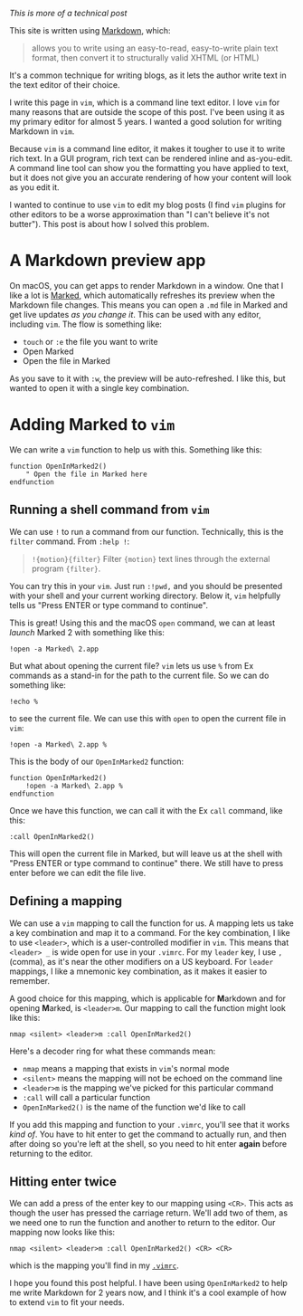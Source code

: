 
<!--
Live Markdown previews from vim
20190106 12:07
-->

*This is more of a technical post*

This site is written using [Markdown](https://daringfireball.net/projects/markdown/), which:

> allows you to write using an easy-to-read, easy-to-write plain text format, then convert it to structurally valid XHTML (or HTML)

It's a common technique for writing blogs, as it lets the author write text in the text editor of their choice.

I write this page in `vim`, which is a command line text editor. I love `vim` for many reasons that are outside the scope of this post. I've been using it as my primary editor for almost 5 years. I wanted a good solution for writing Markdown in `vim`.

Because `vim` is a command line editor, it makes it tougher to use it to write rich text. In a GUI program, rich text can be rendered inline and as-you-edit. A command line tool can show you the formatting you have applied to text, but it does not give you an accurate rendering of how your content will look as you edit it.

I wanted to continue to use `vim` to edit my blog posts (I find `vim` plugins for other editors to be a worse approximation than "I can't believe it's not butter"). This post is about how I solved this problem.

# A Markdown preview app

On macOS, you can get apps to render Markdown in a window. One that I like a lot is [Marked](http://marked2app.com), which automatically refreshes its preview when the Markdown file changes. This means you can open a `.md` file in Marked and get live updates *as you change it*. This can be used with any editor, including `vim`. The flow is something like:

- `touch` or `:e` the file you want to write
- Open Marked
- Open the file in Marked

As you save to it with `:w`, the preview will be auto-refreshed. I like this, but wanted to open it with a single key combination.

# Adding Marked to `vim`

We can write a `vim` function to help us with this. Something like this:

    function OpenInMarked2()
        " Open the file in Marked here
    endfunction

## Running a shell command from `vim`

We can use `!` to run a command from our function. Technically, this is the `filter` command. From `:help !`:

> `!{motion}{filter}` Filter `{motion}` text lines through the external program `{filter}`.

You can try this in your `vim`. Just run `:!pwd,` and you should be presented with your shell and your current working directory. Below it, `vim` helpfully tells us "Press ENTER or type command to continue".

This is great! Using this and the macOS `open` command, we can at least *launch* Marked 2 with something like this:

    !open -a Marked\ 2.app

But what about opening the current file? `vim` lets us use `%` from Ex commands as a stand-in for the path to the current file. So we can do something like:

    !echo %

to see the current file. We can use this with `open` to open the current file in `vim`:

    !open -a Marked\ 2.app %

This is the body of our `OpenInMarked2` function:

    function OpenInMarked2()
        !open -a Marked\ 2.app %
    endfunction

Once we have this function, we can call it with the Ex `call` command, like this:

    :call OpenInMarked2()

This will open the current file in Marked, but will leave us at the shell with "Press ENTER or type command to continue" there. We still have to press enter before we can edit the file live.

## Defining a mapping

We can use a `vim` mapping to call the function for us. A mapping lets us take a key combination and map it to a command. For the key combination, I like to use `<leader>`, which is a user-controlled modifier in `vim`. This means that `<leader> _` is wide open for use in your `.vimrc`. For my `leader` key, I use `,` (comma), as it's near the other modifiers on a US keyboard. For `leader` mappings, I like a mnemonic key combination, as it makes it easier to remember.

A good choice for this mapping, which is applicable for **M**arkdown and for opening **M**arked, is `<leader>m`. Our mapping to call the function might look like this:

    nmap <silent> <leader>m :call OpenInMarked2()

Here's a decoder ring for what these commands mean:

- `nmap` means a mapping that exists in `vim`'s normal mode
- `<silent>` means the mapping will not be echoed on the command line
- `<leader>m` is the mapping we've picked for this particular command
- `:call` will call a particular function
- `OpenInMarked2()` is the name of the function we'd like to call

If you add this mapping and function to your `.vimrc`, you'll see that it works *kind of*. You have to hit enter to get the command to actually run, and then after doing so you're left at the shell, so you need to hit enter **again** before returning to the editor.

## Hitting enter twice

We can add a press of the enter key to our mapping using `<CR>`. This acts as though the user has pressed the carriage return. We'll add two of them, as we need one to run the function and another to return to the editor. Our mapping now looks like this:

    nmap <silent> <leader>m :call OpenInMarked2() <CR> <CR>

which is the mapping you'll find in my [`.vimrc`](https://github.com/peterhajas/dotfiles/blob/master/vim/.vimrc).

I hope you found this post helpful. I have been using `OpenInMarked2` to help me write Markdown for 2 years now, and I think it's a cool example of how to extend `vim` to fit your needs.
